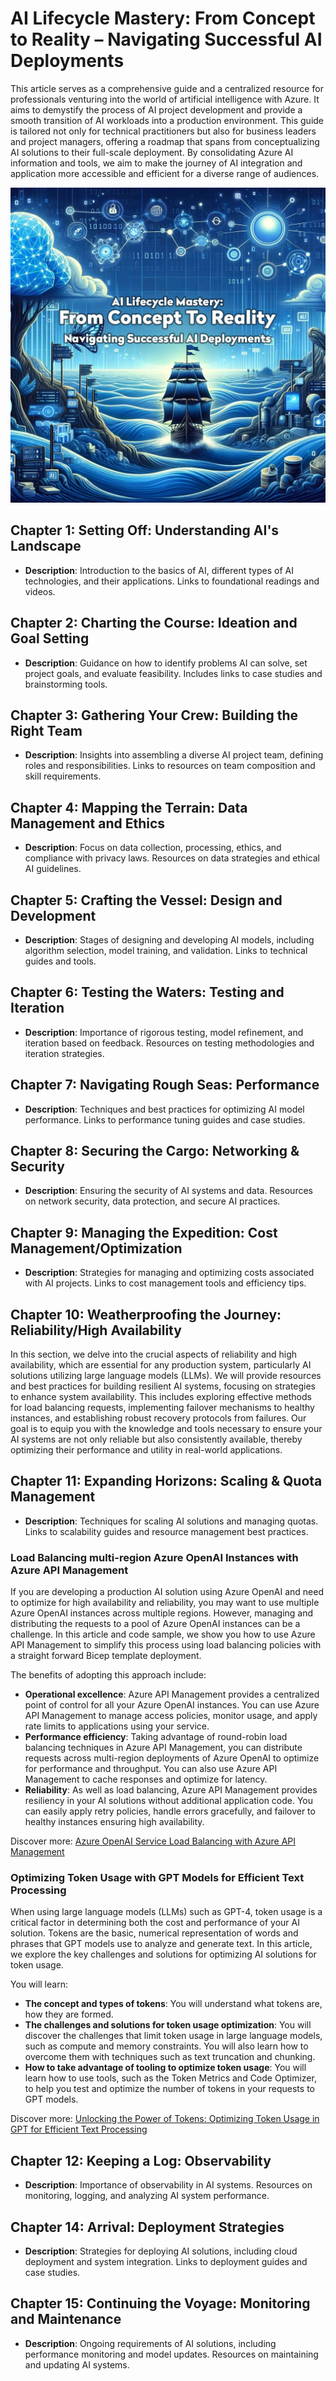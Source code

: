 # AI Lifecycle Mastery: From Concept to Reality – Navigating Successful AI Deployments

This article serves as a comprehensive guide and a centralized resource for professionals venturing into the world of artificial intelligence with Azure. It aims to demystify the process of AI project development and provide a smooth transition of AI workloads into a production environment. This guide is tailored not only for technical practitioners but also for business leaders and project managers, offering a roadmap that spans from conceptualizing AI solutions to their full-scale deployment. By consolidating Azure AI information and tools, we aim to make the journey of AI integration and application more accessible and efficient for a diverse range of audiences.

![AI Lifecycle Mastery: From Concept to Reality – Navigating Successful AI Deployments](./media/cover-op2.jpeg)

## Chapter 1: Setting Off: Understanding AI's Landscape

- **Description**: Introduction to the basics of AI, different types of AI technologies, and their applications. Links to foundational readings and videos.

## Chapter 2: Charting the Course: Ideation and Goal Setting

- **Description**: Guidance on how to identify problems AI can solve, set project goals, and evaluate feasibility. Includes links to case studies and brainstorming tools.

## Chapter 3: Gathering Your Crew: Building the Right Team

- **Description**: Insights into assembling a diverse AI project team, defining roles and responsibilities. Links to resources on team composition and skill requirements.

## Chapter 4: Mapping the Terrain: Data Management and Ethics

- **Description**: Focus on data collection, processing, ethics, and compliance with privacy laws. Resources on data strategies and ethical AI guidelines.

## Chapter 5: Crafting the Vessel: Design and Development

- **Description**: Stages of designing and developing AI models, including algorithm selection, model training, and validation. Links to technical guides and tools.

## Chapter 6: Testing the Waters: Testing and Iteration

- **Description**: Importance of rigorous testing, model refinement, and iteration based on feedback. Resources on testing methodologies and iteration strategies.

## Chapter 7: Navigating Rough Seas: Performance

- **Description**: Techniques and best practices for optimizing AI model performance. Links to performance tuning guides and case studies.

## Chapter 8: Securing the Cargo: Networking & Security

- **Description**: Ensuring the security of AI systems and data. Resources on network security, data protection, and secure AI practices.

## Chapter 9: Managing the Expedition: Cost Management/Optimization

- **Description**: Strategies for managing and optimizing costs associated with AI projects. Links to cost management tools and efficiency tips.

## Chapter 10: Weatherproofing the Journey: Reliability/High Availability

In this section, we delve into the crucial aspects of reliability and high availability, which are essential for any production system, particularly AI solutions utilizing large language models (LLMs). We will provide resources and best practices for building resilient AI systems, focusing on strategies to enhance system availability. This includes exploring effective methods for load balancing requests, implementing failover mechanisms to healthy instances, and establishing robust recovery protocols from failures. Our goal is to equip you with the knowledge and tools necessary to ensure your AI systems are not only reliable but also consistently available, thereby optimizing their performance and utility in real-world applications.

## Chapter 11: Expanding Horizons: Scaling & Quota Management

- **Description**: Techniques for scaling AI solutions and managing quotas. Links to scalability guides and resource management best practices.

### Load Balancing multi-region Azure OpenAI Instances with Azure API Management


If you are developing a production AI solution using Azure OpenAI and need to optimize for high availability and reliability, you may want to use multiple Azure OpenAI instances across multiple regions. However, managing and distributing the requests to a pool of Azure OpenAI instances can be a challenge. In this article and code sample, we show you how to use Azure API Management to simplify this process using load balancing policies with a straight forward Bicep template deployment.

The benefits of adopting this approach include:

- **Operational excellence**: Azure API Management provides a centralized point of control for all your Azure OpenAI instances. You can use Azure API Management to manage access policies, monitor usage, and apply rate limits to applications using your service.
- **Performance efficiency**: Taking advantage of round-robin load balancing techniques in Azure API Management, you can distribute requests across multi-region deployments of Azure OpenAI to optimize for performance and throughput. You can also use Azure API Management to cache responses and optimize for latency.
- **Reliability**: As well as load balancing, Azure API Management provides resiliency in your AI solutions without additional application code. You can easily apply retry policies, handle errors gracefully, and failover to healthy instances ensuring high availability.

Discover more: [Azure OpenAI Service Load Balancing with Azure API Management](https://learn.microsoft.com/en-gb/samples/azure-samples/azure-openai-apim-load-balancing/azure-openai-service-load-balancing-with-azure-api-management/)

### Optimizing Token Usage with GPT Models for Efficient Text Processing

When using large language models (LLMs) such as GPT-4, token usage is a critical factor in determining both the cost and performance of your AI solution. Tokens are the basic, numerical representation of words and phrases that GPT models use to analyze and generate text. In this article, we explore the key challenges and solutions for optimizing AI solutions for token usage.

You will learn:

- **The concept and types of tokens**: You will understand what tokens are, how they are formed.
- **The challenges and solutions for token usage optimization**: You will discover the challenges that limit token usage in large language models, such as compute and memory constraints. You will also learn how to overcome them with techniques such as text truncation and chunking.
- **How to take advantage of tooling to optimize token usage**: You will learn how to use tools, such as the Token Metrics and Code Optimizer, to help you test and optimize the number of tokens in your requests to GPT models.

Discover more: [Unlocking the Power of Tokens: Optimizing Token Usage in GPT for Efficient Text Processing](https://techcommunity.microsoft.com/t5/healthcare-and-life-sciences/unlocking-the-power-of-tokens-optimizing-token-usage-in-gpt-for/ba-p/3826665)

## Chapter 12: Keeping a Log: Observability

- **Description**: Importance of observability in AI systems. Resources on monitoring, logging, and analyzing AI system performance.

## Chapter 14: Arrival: Deployment Strategies

- **Description**: Strategies for deploying AI solutions, including cloud deployment and system integration. Links to deployment guides and case studies.

## Chapter 15: Continuing the Voyage: Monitoring and Maintenance

- **Description**: Ongoing requirements of AI solutions, including performance monitoring and model updates. Resources on maintaining and updating AI systems.
